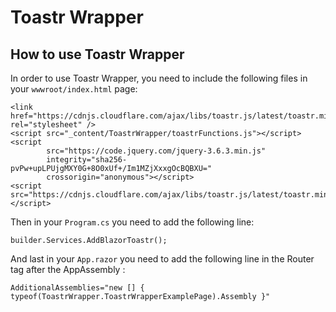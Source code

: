 ﻿# Toastr Wrapper

## How to use Toastr Wrapper
In order to use Toastr Wrapper, you need to include the following files in your `wwwroot/index.html` page:

	<link href="https://cdnjs.cloudflare.com/ajax/libs/toastr.js/latest/toastr.min.css" rel="stylesheet" />
	<script src="_content/ToastrWrapper/toastrFunctions.js"></script>
    <script
            src="https://code.jquery.com/jquery-3.6.3.min.js"
            integrity="sha256-pvPw+upLPUjgMXY0G+8O0xUf+/Im1MZjXxxgOcBQBXU="
            crossorigin="anonymous"></script>
    <script src="https://cdnjs.cloudflare.com/ajax/libs/toastr.js/latest/toastr.min.js"></script>

Then in your `Program.cs` you need to add the following line:

	builder.Services.AddBlazorToastr();

And last in your `App.razor` you need to add the following line in the Router tag after the AppAssembly :

	AdditionalAssemblies="new [] { typeof(ToastrWrapper.ToastrWrapperExamplePage).Assembly }"
